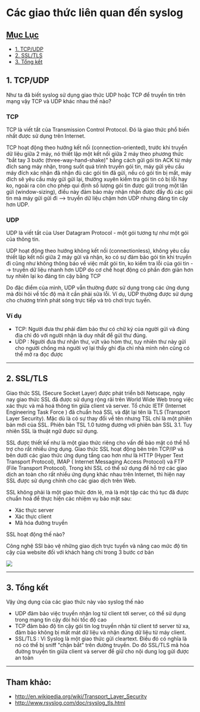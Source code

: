 
# Các giao thức liên quan đến syslog

<a name="index"></a>
## [Mục Lục](#index)
- [1. TCP/UDP](#1)
- [2. SSL/TLS](#2)
- [3. Tổng kết](#3)


<a name="1"></a>
## 1. TCP/UDP

Như ta đã biết syslog sử dụng giao thức UDP hoặc TCP để truyền tin trên mạng vậy TCP và UDP khác nhau thế nào?

### TCP 

TCP là viết tắt của Transmission Control Protocol. Đó là giao thức phổ biến nhất được sử dụng trên Internet.

TCP hoạt động theo hướng kết nối (connection-oriented), trước khi truyền dữ liệu giữa 2 máy, nó thiết lập một kết nối giữa 2 máy theo phương thức "bắt tay 3 bước (three-way-hand-shake)" bằng cách gửi gói tin ACK từ máy đích sang máy nhận, trong suốt quá trình truyền gói tin, máy gửi yêu cầu máy đích xác nhận đã nhận đủ các gói tin đã gửi, nếu có gói tin bị mất, máy đích sẽ yêu cầu máy gửi gửi lại, thường xuyên kiểm tra gói tin có bị lỗi hay ko, ngoài ra còn cho phép qui định số lượng gói tin được gửi trong một lần gửi (window-sizing), điều này đảm bảo máy nhận nhận được đầy đủ các gói tin mà máy gửi gửi đi --> truyền dữ liệu chậm hơn UDP nhưng đáng tin cậy hơn UDP.

### UDP 

UDP là viết tắt của User Datagram Protocol - một gói tương tự như một gói của thông tin.

UDP hoạt động theo hướng không kết nối (connectionless), không yêu cầu thiết lập kết nối giữa 2 máy gửi và nhận, ko có sự đảm bảo gói tin khi truyền đi cũng như không thông báo về việc mất gói tin, ko kiểm tra lỗi của gói tin
--> truyền dữ liệu nhanh hơn UDP do cơ chế hoạt động có phần đơn giản hơn tuy nhiên lại ko đáng tin cậy bằng TCP

Do đặc điểm của mình, UDP vẫn thường được sử dụng trong các ứng dụng mà đòi hỏi về tốc độ mà ít cần phải sửa lỗi. Ví dụ, UDP thường được sử dụng cho chương trình phát sóng trực tiếp và trò chơi trực tuyến.

### Ví dụ

- TCP: Người đưa thư phải đảm bảo thư có chữ ký của người gửi và đúng địa chỉ đó với người nhận là duy nhất để gửi thư đúng.
- UDP : Người đưa thư nhận thư, vứt vào hòm thư, tuy nhiên thư này gửi cho người chồng mà người vợ lại thấy ghi địa chỉ nhà mình nên cũng có thể mở ra đọc được

---

<a name="2"></a>
## 2. SSL/TLS

Giao thức SSL (Secure Socket Layer) được phát triển bởi Netscape, ngày nay giao thức SSL đã được sử dụng rộng rãi trên World Wide Web trong việc xác thực và mã hoá thông tin giữa client và server. Tổ chức IETF (Internet Engineering Task Force ) đã chuẩn hoá SSL và đặt lại tên là TLS (Transport Layer Security). Mặc dù là có sự thay đổi về tên nhưng TSL chỉ là một phiên bản mới của SSL. Phiên bản TSL 1.0 tương đương với phiên bản SSL 3.1. Tuy nhiên SSL là thuật ngữ được sử dụng.

SSL được thiết kế như là một giao thức riêng cho vấn đề bảo mật có thể hỗ trợ cho rất nhiều ứng dụng. Giao thức SSL hoạt động bên trên TCP/IP và bên dưới các giao thức ứng dụng tầng cao hơn như là HTTP (Hyper Text Transport Protocol), IMAP ( Internet Messaging Access Protocol) và FTP (File Transport Protocol). Trong khi SSL có thể sử dụng để hỗ trợ các giao dịch an toàn cho rất nhiều ứng dụng khác nhau trên Internet, thì hiện nay SSL được sử dụng chính cho các giao dịch trên Web.

SSL không phải là một giao thức đơn lẻ, mà là một tập các thủ tục đã được chuẩn hoá để thực hiện các nhiệm vụ bảo mật sau:
- Xác thực server
- Xác thực client
- Mã hóa đường truyền

SSL hoạt động thế nào?

Công nghệ SSl bảo vệ những giao dịch trực tuyến và năng cao mức độ tin cậy của website đối với khách hàng chỉ trong 3 bước cơ bản

<img src="http://i.imgur.com/rzuiDJL.jpg">

---

<a name="3"></a>
## 3. Tổng kết

Vậy ứng dụng của các giao thức này vào syslog thế nào

- UDP đảm bảo việc truyền nhận log từ client tới server, có thể sử dụng trong mạng tin cậy đòi hỏi tốc độ cao
- TCP đảm bảo độ tin cậy gói tin log truyền nhận từ client tớ server từ xa, đảm bảo không bị mất mát dữ liệu và nhận đúng dữ liệu từ máy client.
- SSL/TLS : Vì Syslog là một giao thức gửi cleartext. Điều đó có nghĩa là nó có thể bị sniff "chặn bắt" trên đường truyền. Do đó SSL/TLS mã hóa đường truyền tin giữa client và server để giữ cho nội dung log gửi được an toàn

---

## Tham khảo:

- http://en.wikipedia.org/wiki/Transport_Layer_Security
- http://www.rsyslog.com/doc/rsyslog_tls.html
